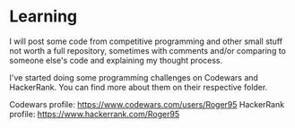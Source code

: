 # Learning

I will post some code from competitive programming and other small stuff not worth a full repository, sometimes with comments and/or comparing to someone else's code and explaining my thought process.

I've started doing some programming challenges on Codewars and HackerRank. You can find more about them on their respective folder.

Codewars profile: https://www.codewars.com/users/Roger95
HackerRank profile: https://www.hackerrank.com/Roger95
